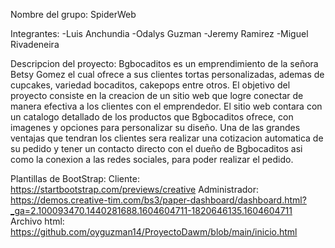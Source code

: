 Nombre del grupo: SpiderWeb

Integrantes:
  -Luis Anchundia
  -Odalys Guzman
  -Jeremy Ramirez
  -Miguel Rivadeneira

Descripcion del proyecto:
  Bgbocaditos es un emprendimiento de la señora Betsy Gomez el cual ofrece a sus clientes tortas personalizadas, ademas de cupcakes, variedad bocaditos, cakepops entre otros. El objetivo del proyecto consiste en la creacion de un sitio web que logre conectar de manera efectiva a los clientes con el emprendedor. El sitio web contara con un catalogo detallado de los productos que Bgbocaditos ofrece, con imagenes y opciones para personalizar su diseño. Una de las grandes ventajas que tendran los clientes sera realizar una cotizacion automatica de su pedido y tener un contacto directo con el dueño de Bgbocaditos asi como la conexion a las redes sociales, para poder realizar el pedido.
  
Plantillas de BootStrap:
Cliente: https://startbootstrap.com/previews/creative
Administrador: https://demos.creative-tim.com/bs3/paper-dashboard/dashboard.html?_ga=2.100093470.1440281688.1604604711-1820646135.1604604711
Archivo html: https://github.com/oyguzman14/ProyectoDawm/blob/main/inicio.html

